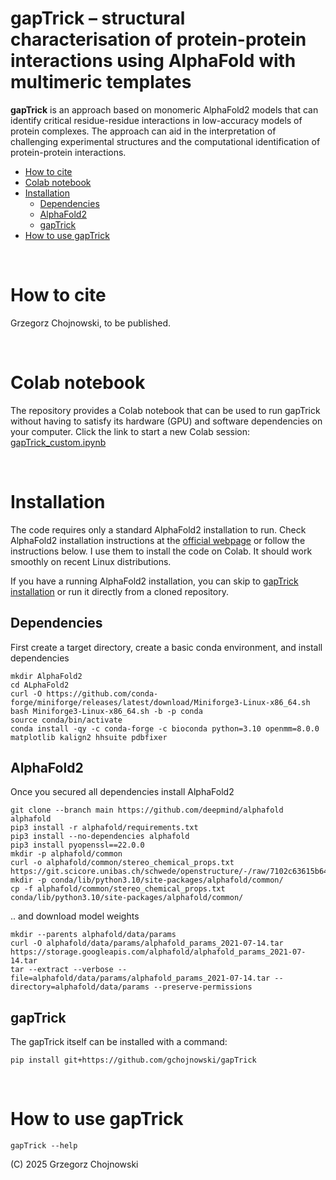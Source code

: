 # gapTrick – structural characterisation of protein-protein interactions using AlphaFold with multimeric templates

**gapTrick** is an approach based on monomeric AlphaFold2 models that can identify critical residue-residue interactions in low-accuracy models of protein complexes. The approach can aid in the interpretation of challenging experimental structures and the computational identification of protein-protein interactions.

- [How to cite](#how-to-cite)
- [Colab notebook](#colab-notebook)
- [Installation](#installation)
    - [Dependencies](#dependencies)
    - [AlphaFold2](#alphafold2)
    - [gapTrick](#gaptrick)
- [How to use gapTrick](#how-to-use-gaptrick)
<br/> 

# How to cite

Grzegorz Chojnowski, to be published.

<br/> 

# Colab notebook

The repository  provides a Colab notebook that can be used to run gapTrick without having to satisfy its hardware (GPU) and software dependencies on your computer. Click the link to start a new Colab session: 
[gapTrick_custom.ipynb](https://colab.research.google.com/github/gchojnowski/gapTrick/blob/main/gapTrick_custom.ipynb)

<br/> 

# Installation

The code requires only a standard AlphaFold2 installation to run. Check AlphaFold2 installation instructions at the [official webpage](https://github.com/google-deepmind/alphafold) or follow the instructions below. I use them to install the code on Colab. It should work smoothly on recent Linux distributions.

If you have a running AlphaFold2 installation, you can skip to [gapTrick installation](#gaptrick) or run it directly from a cloned repository.

## Dependencies
First create a target directory, create a basic conda environment, and install dependencies

```
mkdir AlphaFold2
cd ALphaFold2
curl -O https://github.com/conda-forge/miniforge/releases/latest/download/Miniforge3-Linux-x86_64.sh
bash Miniforge3-Linux-x86_64.sh -b -p conda
source conda/bin/activate
conda install -qy -c conda-forge -c bioconda python=3.10 openmm=8.0.0 matplotlib kalign2 hhsuite pdbfixer 
```

## AlphaFold2
Once you secured all dependencies install AlphaFold2
```
git clone --branch main https://github.com/deepmind/alphafold alphafold
pip3 install -r alphafold/requirements.txt
pip3 install --no-dependencies alphafold
pip3 install pyopenssl==22.0.0
mkdir -p alphafold/common
curl -o alphafold/common/stereo_chemical_props.txt https://git.scicore.unibas.ch/schwede/openstructure/-/raw/7102c63615b64735c4941278d92b554ec94415f8/modules/mol/alg/src/stereo_chemical_props.txt
mkdir -p conda/lib/python3.10/site-packages/alphafold/common/
cp -f alphafold/common/stereo_chemical_props.txt conda/lib/python3.10/site-packages/alphafold/common/
```

.. and download model weights
```
mkdir --parents alphafold/data/params
curl -O alphafold/data/params/alphafold_params_2021-07-14.tar https://storage.googleapis.com/alphafold/alphafold_params_2021-07-14.tar
tar --extract --verbose --file=alphafold/data/params/alphafold_params_2021-07-14.tar --directory=alphafold/data/params --preserve-permissions
```

## gapTrick
The gapTrick itself can be installed with a command:
```
pip install git+https://github.com/gchojnowski/gapTrick
```

<br/> 


# How to use gapTrick

```
gapTrick --help
```
(C) 2025 Grzegorz Chojnowski
